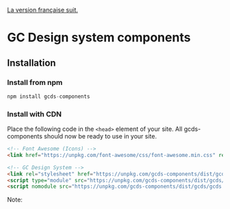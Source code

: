 [La version française suit.](#système-de-design---composants-gc)

# GC Design system components

## Installation

### Install from npm

``` js
npm install gcds-components
```

### Install with CDN

Place the following code in the `<head>` element of your site.
All gcds-components should now be ready to use in your site.

``` html
<!-- Font Awesome (Icons) -->
<link href="https://unpkg.com/font-awesome/css/font-awesome.min.css" rel="stylesheet">

<!-- GC Design System -->
<link rel="stylesheet" href="https://unpkg.com/gcds-components/dist/gcds/gcds.css">
<script type="module" src="https://unpkg.com/gcds-components/dist/gcds/gcds.esm.js"></script>
<script nomodule src="https://unpkg.com/gcds-components/dist/gcds/gcds.js"></script>
```

Note: <script type="module"> requires a server to load properly, if developing locally, please use <script nomodule>.


### Supported frameworks

The gcds-component library works in multiple frameworks.

#### Javascript

Place the following code in the `<head>` element of your site.

``` html
<!-- Font Awesome (Icons) -->
<link href="https://unpkg.com/font-awesome/css/font-awesome.min.css" rel="stylesheet">

<!-- GC Design System -->
<link rel="stylesheet" href="/node_modules/gcds-components/dist/gcds/gcds.css">
<script type="module" src="/components/dist/gcds/gcds.esm.js"></script>
<script nomodule src="/components/dist/gcds/gcds.js"></script>
```

All gcds-components should now be ready to use in your site.

#### React

``` js
npm install gcds-components gcds-components-react
```

Place the following code in the `index.js` file of your app.

``` jsx
import 'gcds-components-react/gcds.css'
```

### Angular

``` js
npm install gcds-components gcds-components-angular
```

Place the following code in the `app.module.ts` file of your app.

``` ts
import { GcdsComponentsModule } from 'gcds-components-angular';

@NgModule({
  declarations: [
    ...
  ],
  imports: [
    ...,
    GcdsComponentsModule
  ],
  providers: [],
  bootstrap: [...]
})
export class AppModule { }
```

Place the following code in the `syles.scss` file of your app.

``` css
@import '../node_modules/gcds-components/dist/gcds/gcds.css';
```

#### Vue

Place the following code in the `main.js` file of your app.

``` js
import { applyPolyfills, defineCustomElements } from 'gcds-components/loader';
import 'gcds-components/dist/gcds/gcds.css';

applyPolyfills().then(() => {
  defineCustomElements();
});
```

All gcds-components should now be ready to use in your Vue app.

--------

# Système de design - composants GC

## Installation

### Installer le paquet avec npm

``` js
npm install gcds-components
```

### Installer le paquet avec CDN

Insérez le code qui suit à l'intérieur de la balise `<head>` de votre site.
Vous devriez maintenant pouvoir utiliser tous les composants de gcds-components sur votre site.

``` html
<!-- Font Awesome -->
<link href="https://unpkg.com/font-awesome/css/font-awesome.min.css" rel="stylesheet">

<!-- GC Système de design -->
<link rel="stylesheet" href="https://unpkg.com/gcds-components/dist/gcds/gcds.css">
<script type="module" src="https://unpkg.com/gcds-components/dist/gcds/gcds.esm.js"></script>
<script nomodule src="https://unpkg.com/gcds-components/dist/gcds/gcds.js"></script>
```

Remarque : Il faut un serveur pour que <script type="module"> se charge correctement. Si vous développez localement, utilisez plutôt <script nomodule>.

### Cadres d'application pris en charge

La bibliothèque gcds-components fonctionne sous plusieurs cadres d'application.

#### Javascript

Insérez le code qui suit à l'intérieur de la balise `<head>` de votre site.

``` html
<!-- Font Awesome -->
<link href="https://unpkg.com/font-awesome/css/font-awesome.min.css" rel="stylesheet">

<!-- GC Système de design -->
<link rel="stylesheet" href="/node_modules/gcds-components/dist/gcds/gcds.css">
<script type="module" src="/components/dist/gcds/gcds.esm.js"></script>
<script nomodule src="/components/dist/gcds/gcds.js"></script>
```

Vous devriez maintenant pouvoir utiliser tous les composants de gcds-components sur votre site.

#### React

``` js
npm install gcds-components gcds-components-react
```

Insérez le code qui suit dans le fichier `index.js` de votre application.

``` jsx
import 'gcds-components-react/gcds.css'
```

### Angular

``` js
npm install gcds-components gcds-components-angular
```

Insérez le code qui suit dans le fichier `app.module.ts` de votre application.

``` ts
import { GcdsComponentsModule } from 'gcds-components-angular';

@NgModule({
  declarations: [
    ...
  ],
  imports: [
    ...,
    GcdsComponentsModule
  ],
  providers: [],
  bootstrap: [...]
})
export class AppModule { }
```

Insérez le code qui suit dans le fichier `styles.scss` de votre application.

``` css
@import '../node_modules/gcds-components/dist/gcds/gcds.css';
```

#### Vue

Insérez le code qui suit dans le fichier `main.js` de votre application.

``` js
import { applyPolyfills, defineCustomElements } from 'gcds-components/loader';
import 'gcds-components/dist/gcds/gcds.css';

applyPolyfills().then(() => {
  defineCustomElements();
});
```

Vous devriez maintenant pouvoir utiliser tous les composants de gcds-components dans votre application Vue.